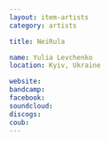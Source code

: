```yaml
---
layout: item-artists
category: artists

title: NeiRula

name: Yulia Levchenko
location: Kyiv, Ukraine

website: 
bandcamp: 
facebook: 
soundcloud: 
discogs: 
coub: 
---
```

